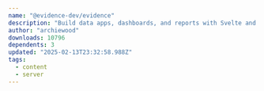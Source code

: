 ```yaml
---
name: "@evidence-dev/evidence"
description: "Build data apps, dashboards, and reports with Svelte and SQL."
author: "archiewood"
downloads: 10796
dependents: 3
updated: "2025-02-13T23:32:58.988Z"
tags: 
  - content
  - server
---
```

